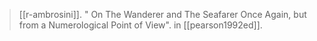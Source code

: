 > [[r-ambrosini]]. " On The Wanderer and The Seafarer Once Again, but from a Numerological Point of View". in [[pearson1992ed]].